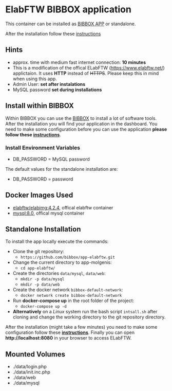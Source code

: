 # ElabFTW BIBBOX application

This container can be installed as [BIBBOX APP](https://bibbox.readthedocs.io/en/latest/ "BIBBOX") or standalone.
 
After the installation follow these [instructions](INSTALL-APP.md)

## Hints
* approx. time with medium fast internet connection: **10 minutes**
* This is a modification of the offical ELabFTW (https://www.elabftw.net/) applictaion. It uses **HTTP** instead of ~~HTTPS~~. Please keep this in mind when using this app.
* Admin User: **set after instalations**
* MySQL password **set during installations**


## Install within BIBBOX

Within BIBBOX you can use the [BIBBOX](https://bibbox.readthedocs.io/en/latest/ "BIBBOX") to install a lot of software tools. After the installation you will find your application in the dashboard. You need to make some configuration before you can use the application **please follow these [instructions](INSTALL-APP.md)**.

### Install Environment Variables

 * DB_PASSWORD = MySQL password
 
The default values for the standalone installation are:

 * DB_PASSWORD = password

## Docker Images Used
 * [elabftw/elabimg:4.2.4](https://hub.docker.com/r/elabftw/elabimg), offical elabftw container 
 * [mysql:8.0](https://hub.docker.com/_/mysql), offical mysql container
 
## Standalone Installation

To install the app locally execute the commands:
* Clone the git repository: 
  * `https://github.com/bibbox/app-elabftw.git`
* Change the current directory to app-molgenis: 
  * `cd app-elabftw/` 
* Create the directories `data/mysql`, `data/web`:
  * `mkdir -p data/mysql` 
  * `mkdir -p data/web`
* Create the docker network `bibbox-default-network`: 
  * `docker network create bibbox-default-network`
* Run **docker-compose up** in the root folder of the project: 
  * `docker-compose up -d`
* **Alternatively** on a *Linux* system run the bash script `intsall.sh` after cloning and change the working directory to the git repository directory.
 

After the installation (might take a few minutes) you need to make some configuration follow these **[instructions](INSTALL-APP.md)**. Finally you can open **http://localhost:8080** in your browser to access ELabFTW.

## Mounted Volumes
* ./data/login.php
* ./data/init.inc.php
* ./data/web
* ./data/mysql
